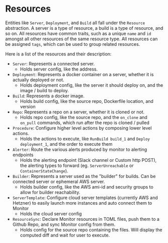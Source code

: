 # Resources

Entities like `Server`, `Deployment`, and `Build` all fall under the `Resource` abstraction. A server is a type of resource, a build is a type of resource, and so on.
All resources have common traits, such as a unique `name` and `id` amongst all other resources of the same resource type.
All resources can be assigned `tags`, which can be used to group related resources.

Here is a list of the resources and their description:
- `Server`: Represents a connected server. 
 	- Holds server config, like the address.
- `Deployment`: Represents a docker container on a server, whether it is actually deployed or not.
	- Holds deployment config, like the server it should deploy on, and the image / build to deploy.
- `Build`: Represents a docker image.
	- Holds build config, like the source repo, Dockerfile location, and version
- `Repo`: Represents a repo on a server, whether it is cloned or not.
	- Holds repo config, like the source repo, and the `on_clone` and `on_pull` commands, which run after the repo is cloned / pulled
- `Procedure`: Configure higher level actions by composing lower level actions.
	- Holds the actions to execute, like `RunBuild build_1` and `Deploy deployment_1`, and the order to execute them
- `Alerter`: Route the various alerts produced by monitor to alerting endpoints
	- Holds the alerting endpoint (Slack channel or Custom http POST), the alerting types to forward (eg. `ServerUnreachable` or `ContainerStateChange`).
- `Builder`: Represents a server used as the "builder" for builds. Can be connected server or ephemeral AWS server.
	- Holds builder config, like the AWS ami-id and security groups to allow for builder reachability.
- `ServerTemplate`: Configure cloud server templates (currently AWS and Hetzner) to easily launch more instances and auto connect them to Monitor
	- Holds the cloud server config
- `ResourceSync`: Declare Monitor resources in TOML files, push them to a Github Repo, and sync Monitor config from them.
	- Holds config for the source repo containing the files. Will display the computed diff and wait for user to execute.
